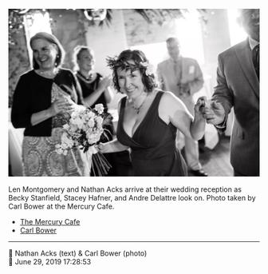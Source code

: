 ![Len Montgomery and Nathan Acks arrive at their wedding reception](assets/2f33f46cb2d69b91ff654e830cfe500f.webp)

Len Montgomery and Nathan Acks arrive at their wedding reception as Becky Stanfield, Stacey Hafner, and Andre Delattre look on. Photo taken by Carl Bower at the Mercury Cafe.

* [The Mercury Cafe](http://mercurycafe.com)
* [Carl Bower](https://carlbowerphotos.com)

- - - -

<span aria-hidden="true">👥</span> Nathan Acks (text) & Carl Bower (photo)  
<span aria-hidden="true">📅</span> June 29, 2019 17:28:53
